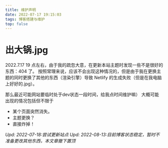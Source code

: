 ```yaml
---
title: 维护声明
date: 2022-07-17 19:15:03
tags: 博客搭建与维护
top: false
--- 
```


# 出大锅.jpg

2022.7.17 19 点左右，由于我的疏忽大意，在更新本站主题时发现一些不是很好的东西：404 了。
按照常理来说，应该不会出现这种情况的，但是由于我在更换主题的同时更换了其他的东西（渲染引擎）导致 Netlify 的生成失败（但是在我电脑上好好的.jpg）。

那么最近可能网站要临时处于dev状态一段时间，给我点时间维护嘛）
大概可能出现的情况包括但不限于
- 某个页面突然消失。
- 主题更换？
- 直接炸掉！

_Upd: 2022-07-18:尝试更新站点_
_Upd: 2022-08-13:目前博客状态稳定，暂时不准备更改其他东西，本文章撤下置顶_